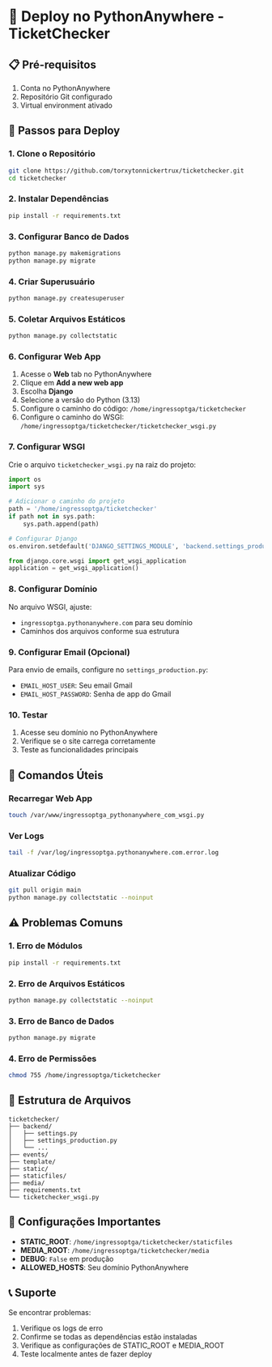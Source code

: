 # 🚀 Deploy no PythonAnywhere - TicketChecker

## 📋 Pré-requisitos

1. Conta no PythonAnywhere
2. Repositório Git configurado
3. Virtual environment ativado

## 🔧 Passos para Deploy

### 1. Clone o Repositório
```bash
git clone https://github.com/torxytonnickertrux/ticketchecker.git
cd ticketchecker
```

### 2. Instalar Dependências
```bash
pip install -r requirements.txt
```

### 3. Configurar Banco de Dados
```bash
python manage.py makemigrations
python manage.py migrate
```

### 4. Criar Superusuário
```bash
python manage.py createsuperuser
```

### 5. Coletar Arquivos Estáticos
```bash
python manage.py collectstatic
```

### 6. Configurar Web App

1. Acesse o **Web** tab no PythonAnywhere
2. Clique em **Add a new web app**
3. Escolha **Django**
4. Selecione a versão do Python (3.13)
5. Configure o caminho do código: `/home/ingressoptga/ticketchecker`
6. Configure o caminho do WSGI: `/home/ingressoptga/ticketchecker/ticketchecker_wsgi.py`

### 7. Configurar WSGI

Crie o arquivo `ticketchecker_wsgi.py` na raiz do projeto:

```python
import os
import sys

# Adicionar o caminho do projeto
path = '/home/ingressoptga/ticketchecker'
if path not in sys.path:
    sys.path.append(path)

# Configurar Django
os.environ.setdefault('DJANGO_SETTINGS_MODULE', 'backend.settings_production')

from django.core.wsgi import get_wsgi_application
application = get_wsgi_application()
```

### 8. Configurar Domínio

No arquivo WSGI, ajuste:
- `ingressoptga.pythonanywhere.com` para seu domínio
- Caminhos dos arquivos conforme sua estrutura

### 9. Configurar Email (Opcional)

Para envio de emails, configure no `settings_production.py`:
- `EMAIL_HOST_USER`: Seu email Gmail
- `EMAIL_HOST_PASSWORD`: Senha de app do Gmail

### 10. Testar

1. Acesse seu domínio no PythonAnywhere
2. Verifique se o site carrega corretamente
3. Teste as funcionalidades principais

## 🔧 Comandos Úteis

### Recarregar Web App
```bash
touch /var/www/ingressoptga_pythonanywhere_com_wsgi.py
```

### Ver Logs
```bash
tail -f /var/log/ingressoptga.pythonanywhere.com.error.log
```

### Atualizar Código
```bash
git pull origin main
python manage.py collectstatic --noinput
```

## ⚠️ Problemas Comuns

### 1. Erro de Módulos
```bash
pip install -r requirements.txt
```

### 2. Erro de Arquivos Estáticos
```bash
python manage.py collectstatic --noinput
```

### 3. Erro de Banco de Dados
```bash
python manage.py migrate
```

### 4. Erro de Permissões
```bash
chmod 755 /home/ingressoptga/ticketchecker
```

## 📁 Estrutura de Arquivos

```
ticketchecker/
├── backend/
│   ├── settings.py
│   ├── settings_production.py
│   └── ...
├── events/
├── template/
├── static/
├── staticfiles/
├── media/
├── requirements.txt
└── ticketchecker_wsgi.py
```

## 🎯 Configurações Importantes

- **STATIC_ROOT**: `/home/ingressoptga/ticketchecker/staticfiles`
- **MEDIA_ROOT**: `/home/ingressoptga/ticketchecker/media`
- **DEBUG**: `False` em produção
- **ALLOWED_HOSTS**: Seu domínio PythonAnywhere

## 📞 Suporte

Se encontrar problemas:
1. Verifique os logs de erro
2. Confirme se todas as dependências estão instaladas
3. Verifique as configurações de STATIC_ROOT e MEDIA_ROOT
4. Teste localmente antes de fazer deploy
